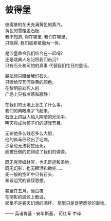# 彼得堡

彼得堡的冬天充满黄色的蒸汽，  
黄色的雪覆盖石板……  
我不知道, 你在哪里, 我们在哪里，  
只晓得, 我们被紧紧融为一体。    

是沙皇命令我们结合在一起吗?  
还是瑞典人忘记将我们击沉?  
只有石头和可怕的真事
代替我们往日的童话。  

魔法师只赠给我们石头，  
只赠给涅瓦河昏黄的颜色。  
在黎明前处死人的  
广场上只有冷落和寂静！  

在我们的土地上发生了什么事，  
我们的两眼鹰才飞起来，  
石壁上的巨人陷入阴暗的光荣中，  
明天将成为孩子们的游戏节目。  

无论他多么残忍多么大胆，  
他的疯马已经出了毛病，  
沙皇也无法将蛇压死，  
而被压倒的蛇却成了我们的偶像。  

既无克里姆林官，也无奇迹和圣地，  
既无幻影，也无眼泪和微笑……  
死一般的空旷中只有石头，  
和该诅咒的错误思想。  

甚至在五月，当白夜  
在阴影的波纹上散溢，  
那里不是春天幻想的酒杯，
那里只是徒劳愿望的毒物。



—— 英诺肯基・安年斯基， 荀红军 中译
